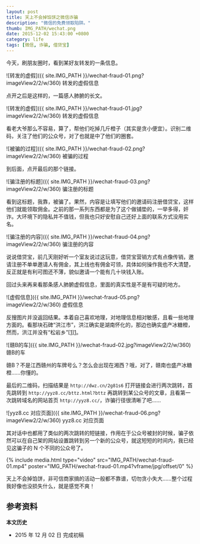 ```yaml
---
layout: post
title: 天上不会掉馅饼之微信诈骗
description: "微信的免费领取陷阱。"
thumb: IMG_PATH/wechat.png
date: 2015-12-02 15:43:00 +0800
category: life
tags: [微信, 诈骗, 借贷宝]
---
```


今天，刷朋友圈时，看到某好友转发的一条信息。

![转发的虚假]({{ site.IMG_PATH }}/wechat-fraud-01.png?imageView2/2/w/360)
转发的虚假信息

点开之后是这样的，一篇感人肺腑的长文。

![转发的虚假]({{ site.IMG_PATH }}/wechat-fraud-01.jpg?imageView2/2/w/360)
转发的虚假信息

看老大爷那么不容易，算了，帮他们吃掉几斤橙子（其实是贪小便宜）。识别二维码，关注了他们的公众号，对了也就是中了他们的圈套。

![被骗的过程]({{ site.IMG_PATH }}/wechat-fraud-02.png?imageView2/2/w/360)
被骗的过程

到后面，点开最后的那个链接。

![骗注册的标题]({{ site.IMG_PATH }}/wechat-fraud-03.png?imageView2/2/w/360)
骗注册的标题

看到这标题，我靠，被骗了。果然，内容是让填写他们的邀请码注册借贷宝，这样他们就能领取佣金。之前的那一系列东西都是为了这个做铺垫的，一举多得，奸诈。大环境下的隐私并不值钱，但我也只好安慰自己还好上面的联系方式没用实名。

![骗注册的内容]({{ site.IMG_PATH }}/wechat-fraud-04.png?imageView2/2/w/360)
骗注册的内容

说说借贷宝，前几天刚好听一个室友说过这玩意，借贷宝营销方式有点像传销，邀请注册不单单邀请人有佣金，其上线也有佣金可领，具体如何操作我也不大清楚，反正就是有利可图还不薄，貌似邀请一个能有几十块钱入账。

回过头来再来看那条感人肺腑虚假信息，里面的真实性是不是有可疑的地方。

![虚假信息]({{ site.IMG_PATH }}/wechat-fraud-05.png?imageView2/2/w/360)
虚假信息

反搜图片并没返回结果。本着自己喜欢地理，对地理信息相对敏感，且看一些地理方面的。看那块石碑“洪江市”，洪江确实是湖南怀化的，那边也确实盛产冰糖橙，然而，洪江并没有“松岩乡”[[1]][1]。

![赣B的车]({{ site.IMG_PATH }}/wechat-fraud-02.jpg?imageView2/2/w/360)
赣B的车

赣B？不是江西赣州的车牌号么？怎么会出现在湘西？哦，对了，赣南也盛产冰糖橙……你懂的。

最后的二维码，扫描结果是 `http://dwz.cn/2g81s6` 打开链接会进行两次跳转，首先跳转到 `http://yyz8.cc/bttz.html?bttz` 再跳转到某公众号的文章，且看第一次跳转域名的网站首页 `http://yyz8.cc/`，诈骗行径很清晰了吧……

![yyz8.cc 对应页面]({{ site.IMG_PATH }}/wechat-fraud-06.png?imageView2/2/w/360)
yyz8.cc 对应页面

其对话中也都用了类似的两次跳转的短链接，作用在于公众号被封的时候，骗子依然可以在自己架的网站设置跳转到另一个新的公众号，就这短短的时间内，我已经见这骗子的 N 个不同的公众号了。

{% include media.html type="video" src="IMG_PATH/wechat-fraud-01.mp4" poster="IMG_PATH/wechat-fraud-01.mp4?vframe/jpg/offset/0" %}

天上不会掉馅饼，非可信商家搞的活动一般都不靠谱，切勿贪小失大……整个过程我好像也没损失什么，就是感觉不爽！

## 参考资料

[1]:http://www.hjs.gov.cn/info/iList.jsp?cat_id=10249 "洪江市人民政府-洪江概况"

**本文历史**

* 2015 年 12 月 02 日 完成初稿
